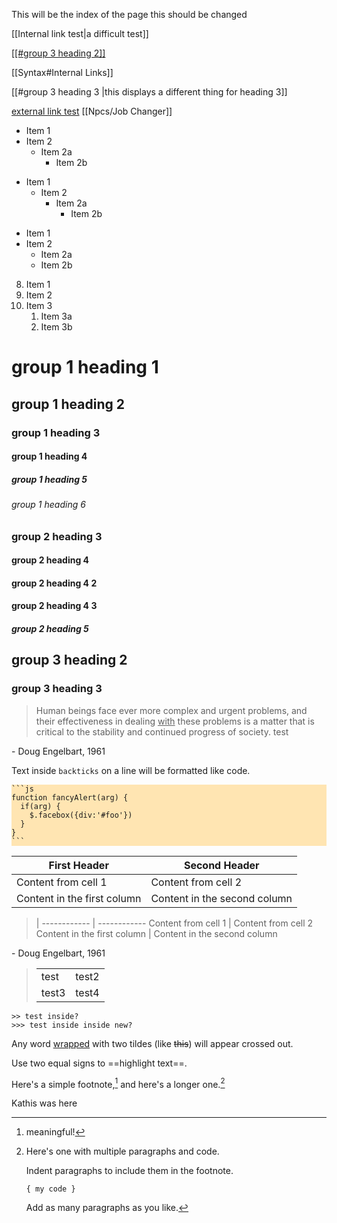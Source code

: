 This will be the index of the page 
this should be changed

[[Internal link test|a difficult test]]

<u>[[#group 3 heading 2]]</u>

[[Syntax#Internal Links]]

[[#group 3 heading 3 |this displays a different thing for heading 3]]

[external link test](http://www.google.com)
[[Npcs/Job Changer]]
- Item 1
- Item 2
  - Item 2a
  	- Item 2b

+ Item 1
	+ Item 2
		+ Item 2a
			+ Item 2b

* Item 1
* Item 2
	* Item 2a
	* Item 2b

8. Item 1
1. Item 2
1. Item 3
   1. Item 3a
   1. Item 3b
   

# group 1 heading 1
## group 1 heading 2
### group 1 heading 3 
#### group 1 heading 4
##### group 1 heading 5
###### group 1 heading 6

### group 2  heading 3 
#### group 2 heading 4
#### group 2 heading 4 2
#### group 2 heading 4 3
##### group 2 heading 5

## group 3 heading 2
### group 3 heading 3 
> Human beings face ever more complex and urgent problems, and their effectiveness in dealing <u>with</u> these problems is a matter that is critical to the stability and continued progress of society.
> test

\- Doug Engelbart, 1961

Text inside `backticks` on a line will be formatted like code.


<div style="background-color:#ffe5b2;"><code>```js
function fancyAlert(arg) {
  if(arg) {
    $.facebox({div:'#foo'})
  }
}
```</code></div>



First Header | Second Header
------------ | ------------
Content from cell 1 | Content from cell 2
Content in the first column | Content in the second column

>  | 
------------ | ------------
Content from cell 1 | Content from cell 2
Content in the first column | Content in the second column

\- Doug Engelbart, 1961

> <table><tr><td>test</td><td>test2</td></tr><tr><td>test3</td><td>test4</td></tr></table>
	>> test inside?
	>>> test inside inside new?

Any word <u>wrapped</u> with two tildes (like ~~this~~) will appear crossed out.


Use two equal signs to ==highlight text==.


Here's a simple footnote,[^1] and here's a longer one.[^bignote]

[^1]: meaningful!

[^bignote]: Here's one with multiple paragraphs and code.

    Indent paragraphs to include them in the footnote.

    `{ my code }`

    Add as many paragraphs as you like.
	
Kathis was here
	
	